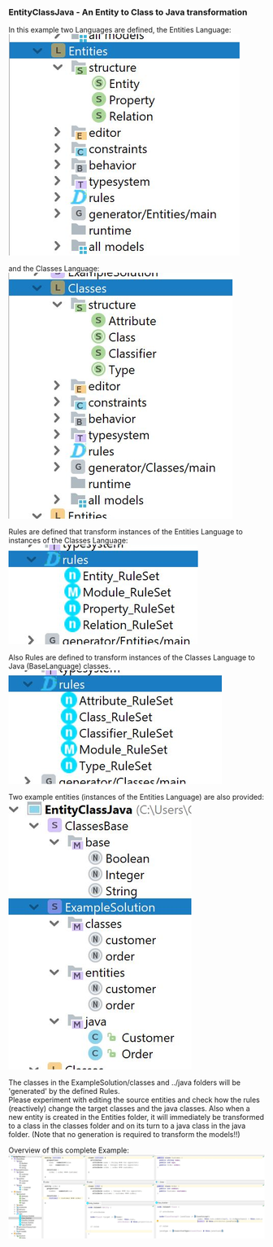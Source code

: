 ### EntityClassJava - An Entity to Class to Java transformation
In this example two Languages are defined, the Entities Language:
![picture alt](docs/SourceLanguage.jpg "SourceLanguage")  

and the Classes Language:  
![picture alt](docs/TargetLanguage.jpg "TargetLanguage")

Rules are defined that transform instances of the Entities Language to instances of the Classes Language:
![picture alt](docs/Rules.jpg "Rules")

Also Rules are defined to transform instances of the Classes Language to Java (BaseLanguage) classes.
![picture alt](docs/ClassesRules.jpg "Rules")

Two example entities (instances of the Entities Language) are also provided:  
![picture alt](docs/Solution.jpg "SourceSolution")

The classes in the ExampleSolution/classes and ../java folders will be 'generated' by the defined Rules.   
Please experiment with editing the source entities and check how the rules (reactively) change the target classes and the java classes.
Also when a new entity is created in the Entities folder, it will immediately be transformed to a class in the classes folder and on its turn to a java class in the java folder.
(Note that no generation is required to transform the models!!)

Overview of this complete Example:
![picture alt](docs/Overview.jpg "Overview")

